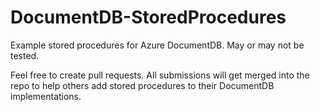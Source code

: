 # DocumentDB-StoredProcedures
Example stored procedures for Azure DocumentDB. May or may not be tested.

Feel free to create pull requests. All submissions will get merged into the repo to help others add stored procedures to their DocumentDB implementations.
